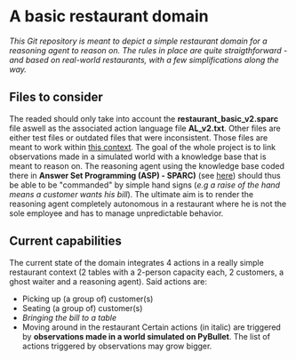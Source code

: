 # A basic restaurant domain 
*This Git repository is meant to depict a simple restaurant domain for a reasoning agent to reason on. The rules in place are quite straigthforward - and based on real-world restaurants, with a few simplifications along the way.*
## Files to consider
The readed should only take into account the **restaurant_basic_v2.sparc** file aswell as the associated action language file **AL_v2.txt**. Other files are either test files or outdated files that were inconsistent. Those files are meant to work within [this context](https://github.com/ArthurFDLR/Robotics_Vision_Simulator). The goal of the whole project is to link observations made in a simulated world with a knowledge base that is meant to reason on. The reasoning agent using the knowledge base coded there in **Answer Set Programming (ASP) - SPARC)** (see [here](https://github.com/iensen/sparc)) should thus be able to be "commanded" by simple hand signs (*e.g a raise of the hand means a customer wants his bill*). The ultimate aim is to render the reasoning agent completely autonomous in a restaurant where he is not the sole employee and has to manage unpredictable behavior.
## Current capabilities
The current state of the domain integrates 4 actions in a really simple restaurant context (2 tables with a 2-person capacity each, 2 customers, a ghost waiter and a reasoning agent). Said actions are:
- Picking up (a group of) customer(s)
- Seating (a group of) customer(s)
- *Bringing the bill to a table*
- Moving around in the restaurant
Certain actions (in italic) are triggered by **observations made in a world simulated on PyBullet**. The list of actions triggered by observations may grow bigger.

